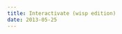 ```yaml
---
title: Interactivate (wisp edition)
date: 2013-05-25
---
```




[wisp]:../wisp/
[interactivate]: ../interactivate/
[demo]:https://gozala.io/interactivate-wisp/

